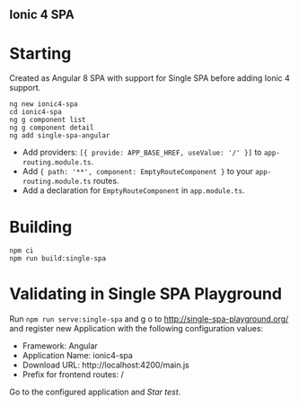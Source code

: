 ## Ionic 4 SPA

# Starting

Created as Angular 8 SPA with support for Single SPA before adding Ionic 4 support.

```
ng new ionic4-spa
cd ionic4-spa
ng g component list
ng g component detail
ng add single-spa-angular
```

* Add providers: `[{ provide: APP_BASE_HREF, useValue: '/' }]` to `app-routing.module.ts`.
* Add `{ path: '**', component: EmptyRouteComponent }` to your `app-routing.module.ts` routes.
* Add a declaration for `EmptyRouteComponent` in `app.module.ts`.

# Building

```
npm ci
npm run build:single-spa
```

# Validating in Single SPA Playground

Run `npm run serve:single-spa` and g o to http://single-spa-playground.org/ and register new Application with the following configuration values:

* Framework: Angular
* Application Name: ionic4-spa
* Download URL: http://localhost:4200/main.js
* Prefix for frontend routes: /

Go to the configured application and *Star test*.

